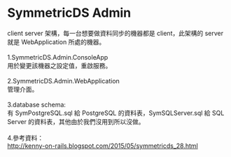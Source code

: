 # SymmetricDS Admin
client server 架構，每一台想要做資料同步的機器都是 client，此架構的 server 就是 WebApplication 所處的機器。<br/><br/>
1.SymmetricDS.Admin.ConsoleApp<br/>
用於變更該機器之設定值，重啟服務。<br/><br/>
2.SymmetricDS.Admin.WebApplication<br/>
管理介面。<br/><br/>
3.database schema:<br/>
有 SymPostgreSQL.sql 給 PostgreSQL 的資料表，SymSQLServer.sql 給 SQL Server 的資料表，其他由於我們沒用到所以沒做。<br/><br/>
4.參考資料：<br/>
http://kenny-on-rails.blogspot.com/2015/05/symmetricds_28.html
